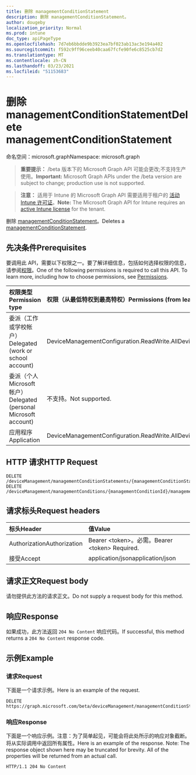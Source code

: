 ```yaml
---
title: 删除 managementConditionStatement
description: 删除 managementConditionStatement。
author: dougeby
localization_priority: Normal
ms.prod: intune
doc_type: apiPageType
ms.openlocfilehash: 7d7eb6bbdde9b3923ea7bf023ab13ac3e194a402
ms.sourcegitcommit: f592c9ff96ceeb40caa67fcfe90fe6c8525cb7d2
ms.translationtype: MT
ms.contentlocale: zh-CN
ms.lasthandoff: 03/23/2021
ms.locfileid: "51153683"
---
```

# <a name="delete-managementconditionstatement"></a><span data-ttu-id="d0eb5-103">删除 managementConditionStatement</span><span class="sxs-lookup"><span data-stu-id="d0eb5-103">Delete managementConditionStatement</span></span>

<span data-ttu-id="d0eb5-104">命名空间：microsoft.graph</span><span class="sxs-lookup"><span data-stu-id="d0eb5-104">Namespace: microsoft.graph</span></span>

> <span data-ttu-id="d0eb5-105">**重要提示：** /beta 版本下的 Microsoft Graph API 可能会更改;不支持生产使用。</span><span class="sxs-lookup"><span data-stu-id="d0eb5-105">**Important:** Microsoft Graph APIs under the /beta version are subject to change; production use is not supported.</span></span>

> <span data-ttu-id="d0eb5-106">**注意：** 适用于 Intune 的 Microsoft Graph API 需要适用于租户的 [活动 Intune 许可证](https://go.microsoft.com/fwlink/?linkid=839381)。</span><span class="sxs-lookup"><span data-stu-id="d0eb5-106">**Note:** The Microsoft Graph API for Intune requires an [active Intune license](https://go.microsoft.com/fwlink/?linkid=839381) for the tenant.</span></span>

<span data-ttu-id="d0eb5-107">删除 [managementConditionStatement](../resources/intune-fencing-managementconditionstatement.md)。</span><span class="sxs-lookup"><span data-stu-id="d0eb5-107">Deletes a [managementConditionStatement](../resources/intune-fencing-managementconditionstatement.md).</span></span>

## <a name="prerequisites"></a><span data-ttu-id="d0eb5-108">先决条件</span><span class="sxs-lookup"><span data-stu-id="d0eb5-108">Prerequisites</span></span>
<span data-ttu-id="d0eb5-p101">要调用此 API，需要以下权限之一。要了解详细信息，包括如何选择权限的信息，请参阅[权限](/graph/permissions-reference)。</span><span class="sxs-lookup"><span data-stu-id="d0eb5-p101">One of the following permissions is required to call this API. To learn more, including how to choose permissions, see [Permissions](/graph/permissions-reference).</span></span>

|<span data-ttu-id="d0eb5-111">权限类型</span><span class="sxs-lookup"><span data-stu-id="d0eb5-111">Permission type</span></span>|<span data-ttu-id="d0eb5-112">权限（从最低特权到最高特权）</span><span class="sxs-lookup"><span data-stu-id="d0eb5-112">Permissions (from least to most privileged)</span></span>|
|:---|:---|
|<span data-ttu-id="d0eb5-113">委派（工作或学校帐户）</span><span class="sxs-lookup"><span data-stu-id="d0eb5-113">Delegated (work or school account)</span></span>|<span data-ttu-id="d0eb5-114">DeviceManagementConfiguration.ReadWrite.All</span><span class="sxs-lookup"><span data-stu-id="d0eb5-114">DeviceManagementConfiguration.ReadWrite.All</span></span>|
|<span data-ttu-id="d0eb5-115">委派（个人 Microsoft 帐户）</span><span class="sxs-lookup"><span data-stu-id="d0eb5-115">Delegated (personal Microsoft account)</span></span>|<span data-ttu-id="d0eb5-116">不支持。</span><span class="sxs-lookup"><span data-stu-id="d0eb5-116">Not supported.</span></span>|
|<span data-ttu-id="d0eb5-117">应用程序</span><span class="sxs-lookup"><span data-stu-id="d0eb5-117">Application</span></span>|<span data-ttu-id="d0eb5-118">DeviceManagementConfiguration.ReadWrite.All</span><span class="sxs-lookup"><span data-stu-id="d0eb5-118">DeviceManagementConfiguration.ReadWrite.All</span></span>|

## <a name="http-request"></a><span data-ttu-id="d0eb5-119">HTTP 请求</span><span class="sxs-lookup"><span data-stu-id="d0eb5-119">HTTP Request</span></span>
<!-- {
  "blockType": "ignored"
}
-->
``` http
DELETE /deviceManagement/managementConditionStatements/{managementConditionStatementId}
DELETE /deviceManagement/managementConditions/{managementConditionId}/managementConditionStatements/{managementConditionStatementId}
```

## <a name="request-headers"></a><span data-ttu-id="d0eb5-120">请求标头</span><span class="sxs-lookup"><span data-stu-id="d0eb5-120">Request headers</span></span>
|<span data-ttu-id="d0eb5-121">标头</span><span class="sxs-lookup"><span data-stu-id="d0eb5-121">Header</span></span>|<span data-ttu-id="d0eb5-122">值</span><span class="sxs-lookup"><span data-stu-id="d0eb5-122">Value</span></span>|
|:---|:---|
|<span data-ttu-id="d0eb5-123">Authorization</span><span class="sxs-lookup"><span data-stu-id="d0eb5-123">Authorization</span></span>|<span data-ttu-id="d0eb5-124">Bearer &lt;token&gt;。必需。</span><span class="sxs-lookup"><span data-stu-id="d0eb5-124">Bearer &lt;token&gt; Required.</span></span>|
|<span data-ttu-id="d0eb5-125">接受</span><span class="sxs-lookup"><span data-stu-id="d0eb5-125">Accept</span></span>|<span data-ttu-id="d0eb5-126">application/json</span><span class="sxs-lookup"><span data-stu-id="d0eb5-126">application/json</span></span>|

## <a name="request-body"></a><span data-ttu-id="d0eb5-127">请求正文</span><span class="sxs-lookup"><span data-stu-id="d0eb5-127">Request body</span></span>
<span data-ttu-id="d0eb5-128">请勿提供此方法的请求正文。</span><span class="sxs-lookup"><span data-stu-id="d0eb5-128">Do not supply a request body for this method.</span></span>

## <a name="response"></a><span data-ttu-id="d0eb5-129">响应</span><span class="sxs-lookup"><span data-stu-id="d0eb5-129">Response</span></span>
<span data-ttu-id="d0eb5-130">如果成功，此方法返回 `204 No Content` 响应代码。</span><span class="sxs-lookup"><span data-stu-id="d0eb5-130">If successful, this method returns a `204 No Content` response code.</span></span>

## <a name="example"></a><span data-ttu-id="d0eb5-131">示例</span><span class="sxs-lookup"><span data-stu-id="d0eb5-131">Example</span></span>

### <a name="request"></a><span data-ttu-id="d0eb5-132">请求</span><span class="sxs-lookup"><span data-stu-id="d0eb5-132">Request</span></span>
<span data-ttu-id="d0eb5-133">下面是一个请求示例。</span><span class="sxs-lookup"><span data-stu-id="d0eb5-133">Here is an example of the request.</span></span>
``` http
DELETE https://graph.microsoft.com/beta/deviceManagement/managementConditionStatements/{managementConditionStatementId}
```

### <a name="response"></a><span data-ttu-id="d0eb5-134">响应</span><span class="sxs-lookup"><span data-stu-id="d0eb5-134">Response</span></span>
<span data-ttu-id="d0eb5-p102">下面是一个响应示例。注意：为了简单起见，可能会将此处所示的响应对象截断。将从实际调用中返回所有属性。</span><span class="sxs-lookup"><span data-stu-id="d0eb5-p102">Here is an example of the response. Note: The response object shown here may be truncated for brevity. All of the properties will be returned from an actual call.</span></span>
``` http
HTTP/1.1 204 No Content
```




